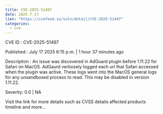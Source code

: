 ```yaml
--- 
title: CVE-2025-51497
date: 2025-7-17
lien: "https://cvefeed.io/vuln/detail/CVE-2025-51497"
categories:
  - cve
---
```


CVE ID : CVE-2025-51497

Published :  July 17
2025
6:15 p.m. | 1 hour
37 minutes ago

Description : An issue was discovered in AdGuard plugin before 1.11.22 for Safari on MacOS. AdGaurd verbosely logged each url that Safari accessed when the plugin was active. These logs went into the MacOS general logs for any unsandboxed process to read. This may be disabled in version 1.11.22.

Severity: 0.0 | NA

Visit the link for more details
such as CVSS details
affected products
timeline
and more...
